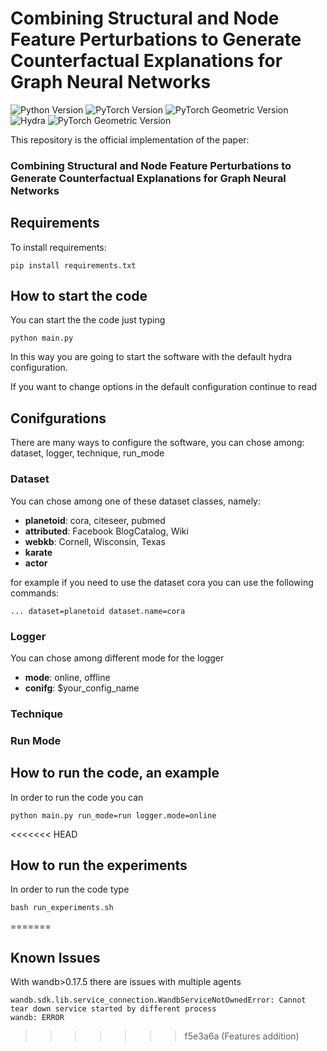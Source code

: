 # Combining Structural and Node Feature Perturbations to Generate Counterfactual Explanations for Graph Neural Networks
![Python Version](https://img.shields.io/badge/python-3.11.9-brightgreen)
![PyTorch Version](https://img.shields.io/badge/pytorch-2.3.0-brightgreen)
![PyTorch Geometric Version](https://img.shields.io/badge/torch_geometric-2.5.3-brightgreen)
![Hydra](https://img.shields.io/badge/hydracore-1.3.2-brightgreen)
![PyTorch Geometric Version](https://img.shields.io/badge/wandb-0.17.1-brightgreen)

This repository is the official implementation of the paper:
### Combining Structural and Node Feature Perturbations to Generate Counterfactual Explanations for Graph Neural Networks

## Requirements

To install requirements:

```setup
pip install requirements.txt
```

## How to start the code

You can start the the code just typing 

```start
python main.py
```

In this way you are going to start the software with the default hydra configuration.

If you want to change options in the default configuration continue to read

## Conifgurations
There are many ways to configure the software, you can chose among: dataset, logger, technique, run_mode

### Dataset
You can chose among one of these dataset classes, namely:
* **planetoid**: cora, citeseer, pubmed
* **attributed**: Facebook BlogCatalog, Wiki
* **webkb**: Cornell, Wisconsin, Texas
* **karate**
* **actor**

for example if you need to use the dataset cora you can use the following commands:
```dataset
... dataset=planetoid dataset.name=cora
```

### Logger
You can chose among different mode for the logger
* **mode**: online, offline
* **conifg**: $your_config_name

### Technique

### Run Mode

## How to run the code, an example

In order to run the code you can 

```start
python main.py run_mode=run logger.mode=online  
```

<<<<<<< HEAD
## How to run the experiments

In order to run the code type

```start
bash run_experiments.sh
```
=======
## Known Issues
With wandb>0.17.5 there are issues with multiple agents

```
wandb.sdk.lib.service_connection.WandbServiceNotOwnedError: Cannot tear down service started by different process
wandb: ERROR 
```
>>>>>>> f5e3a6a (Features addition)
